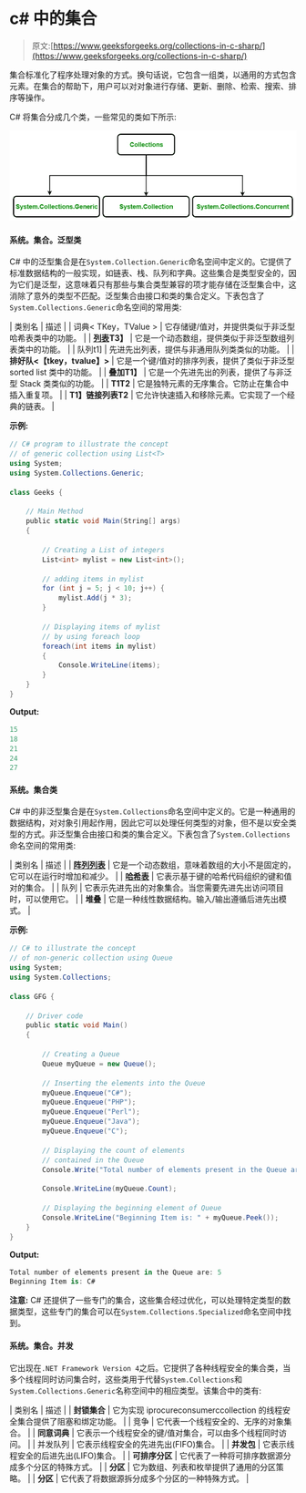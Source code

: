 # c# 中的集合

> 原文:[https://www.geeksforgeeks.org/collections-in-c-sharp/](https://www.geeksforgeeks.org/collections-in-c-sharp/)

集合标准化了程序处理对象的方式。换句话说，它包含一组类，以通用的方式包含元素。在集合的帮助下，用户可以对对象进行存储、更新、删除、检索、搜索、排序等操作。

C# 将集合分成几个类，一些常见的类如下所示:

![](img/0aea467a4c97f5295080614084ddfb3e.png)

#### 系统。集合。泛型类

C# 中的泛型集合是在`System.Collection.Generic`命名空间中定义的。它提供了标准数据结构的一般实现，如链表、栈、队列和字典。这些集合是类型安全的，因为它们是泛型，这意味着只有那些与集合类型兼容的项才能存储在泛型集合中，这消除了意外的类型不匹配。泛型集合由接口和类的集合定义。下表包含了`System.Collections.Generic`命名空间的常用类:

| 类别名 | 描述 |
| 词典< TKey，TValue > | 它存储键/值对，并提供类似于非泛型哈希表类中的功能。 |
| **[列表<T>](https://www.geeksforgeeks.org/c-list-class/)T3】** | 它是一个动态数组，提供类似于非泛型数组列表类中的功能。 |
| 队列<t>t1] | 先进先出列表，提供与非通用队列类类似的功能。 |
| **排好队<【tkey，tvalue】>** | 它是一个键/值对的排序列表，提供了类似于非泛型 sorted list 类中的功能。 |
| **叠加<T>T1】** | 它是一个先进先出的列表，提供了与非泛型 Stack 类类似的功能。 |
| **T1<T>T2** | 它是独特元素的无序集合。它防止在集合中插入重复项。 |
| **T1】链接列表<T>T2** | 它允许快速插入和移除元素。它实现了一个经典的链表。 |

**示例:**

```cs
// C# program to illustrate the concept 
// of generic collection using List<T>
using System;
using System.Collections.Generic;

class Geeks {

    // Main Method
    public static void Main(String[] args)
    {

        // Creating a List of integers
        List<int> mylist = new List<int>();

        // adding items in mylist
        for (int j = 5; j < 10; j++) {
            mylist.Add(j * 3);
        }

        // Displaying items of mylist
        // by using foreach loop
        foreach(int items in mylist)
        {
            Console.WriteLine(items);
        }
    }
}
```

**Output:**

```cs
15
18
21
24
27

```

#### 系统。集合类

C# 中的非泛型集合是在`System.Collections`命名空间中定义的。它是一种通用的数据结构，对对象引用起作用，因此它可以处理任何类型的对象，但不是以安全类型的方式。非泛型集合由接口和类的集合定义。下表包含了`System.Collections`命名空间的常用类:

| 类别名 | 描述 |
| **[阵列列表](https://www.geeksforgeeks.org/c-arraylist-class/)** | 它是一个动态数组，意味着数组的大小不是固定的，它可以在运行时增加和减少。 |
| **[哈希表](https://www.geeksforgeeks.org/c-hashtable-class/)** | 它表示基于键的哈希代码组织的键和值对的集合。 |
| 队列 | 它表示先进先出的对象集合。当您需要先进先出访问项目时，可以使用它。 |
| **堆叠** | 它是一种线性数据结构。输入/输出遵循后进先出模式。 |

**示例:**

```cs
// C# to illustrate the concept
// of non-generic collection using Queue
using System;
using System.Collections;

class GFG {

    // Driver code
    public static void Main()
    {

        // Creating a Queue
        Queue myQueue = new Queue();

        // Inserting the elements into the Queue
        myQueue.Enqueue("C#");
        myQueue.Enqueue("PHP");
        myQueue.Enqueue("Perl");
        myQueue.Enqueue("Java");
        myQueue.Enqueue("C");

        // Displaying the count of elements
        // contained in the Queue
        Console.Write("Total number of elements present in the Queue are: ");

        Console.WriteLine(myQueue.Count);

        // Displaying the beginning element of Queue
        Console.WriteLine("Beginning Item is: " + myQueue.Peek());
    }
}
```

**Output:**

```cs
Total number of elements present in the Queue are: 5
Beginning Item is: C#

```

**注意:** C# 还提供了一些专门的集合，这些集合经过优化，可以处理特定类型的数据类型，这些专门的集合可以在`System.Collections.Specialized`命名空间中找到。

#### 系统。集合。并发

它出现在`.NET Framework Version 4`之后。它提供了各种线程安全的集合类，当多个线程同时访问集合时，这些类用于代替`System.Collections`和`System.Collections.Generic`名称空间中的相应类型。该集合中的类有:

| 类别名 | 描述 |
| **封锁集合** | 它为实现
iprocureconsumerccollection 的线程安全集合提供了阻塞和绑定功能。 |
| 竞争 | 它代表一个线程安全的、无序的对象集合。 |
| **同意词典** | 它表示一个线程安全的键/值对集合，可以由多个线程同时访问。 |
| 并发队列 | 它表示线程安全的先进先出(FIFO)集合。 |
| **并发包** | 它表示线程安全的后进先出(LIFO)集合。 |
| **可排序分区** | 它代表了一种将可排序数据源分成多个分区的特殊方式。 |
| **分区** | 它为数组、列表和枚举提供了通用的分区策略。 |
| **分区** | 它代表了将数据源拆分成多个分区的一种特殊方式。 |